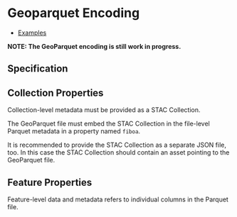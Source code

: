 # Geoparquet Encoding

- [Examples](examples/)

**NOTE: The GeoParquet encoding is still work in progress.**

## Specification

## Collection Properties

Collection-level metadata must be provided as a STAC Collection.

The GeoParquet file must embed the STAC Collection in the file-level Parquet metadata in a property
named `fiboa`.

It is recommended to provide the STAC Collection as a separate JSON file, too.
In this case the STAC Collection should contain an asset pointing to the GeoParquet file.

## Feature Properties

Feature-level data and metadata refers to individual columns in the Parquet file.
